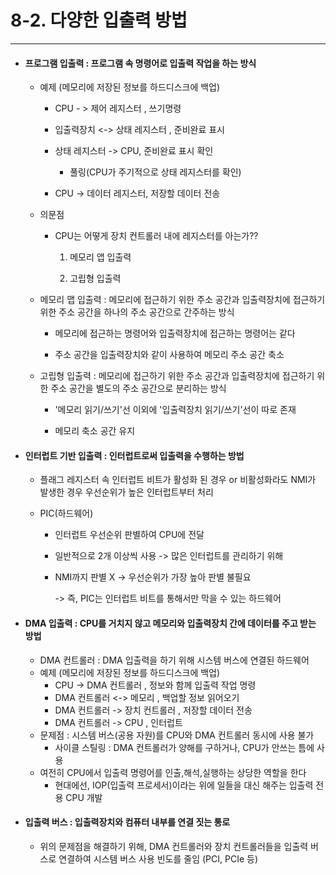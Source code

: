 # 8-2. 다양한 입출력 방법

---

- #### 프로그램 입출력 : 프로그램 속 명령어로 입출력 작업을 하는 방식
  
  - 예제 (메모리에 저장된 정보를 하드디스크에 백업)
    
    - CPU - > 제어 레지스터 , 쓰기명령
    
    - 입출력장치 <-> 상태 레지스터 , 준비완료 표시
    
    - 상태 레지스터 -> CPU, 준비완료 표시 확인
      
      - 풀링(CPU가 주기적으로 상태 레지스터를 확인)
    
    - CPU -> 데이터 레지스터, 저장할 데이터 전송
  
  - 의문점
    
    - CPU는 어떻게 장치 컨트롤러 내에 레지스터를 아는가??
      
      1. 메모리 앱 입출력
      
      2. 고립형 입출력
  * 메모리 맵 입출력 : 메모리에 접근하기 위한 주소 공간과 입출력장치에 접근하기 위한 주소 공간을 하나의 주소 공간으로 간주하는 방식
    
    - 메모리에 접근하는 명령어와 입출력장치에 접근하는 명령어는 같다
    
    - 주소 공간을 입출력장치와 같이 사용하여 메모리 주소 공간 축소
  - 고립형 입출력 : 메모리에 접근하기 위한 주소 공간과 입출력장치에 접근하기 위한 주소 공간을 별도의 주소 공간으로 분리하는 방식
    
    - '메모리 읽기/쓰기'선 이외에 '입출력장치 읽기/쓰기'선이 따로 존재
    
    - 메모리 축소 공간 유지

- #### 인터럽트 기반 입출력 : 인터럽트로써 입출력을 수행하는 방법
  
  - 플래그 레지스터 속 인터럽트 비트가 활성화 된 경우 or 비활성화라도 NMI가 발생한 경우 우선순위가 높은 인터럽트부터 처리
  
  - PIC(하드웨어)
    
    - 인터럽트 우선순위 판별하여 CPU에 전달
    
    - 일반적으로 2개 이상씩 사용 -> 많은 인터럽트를 관리하기 위해
    
    - NMI까지 판별 X -> 우선순위가 가장 높아 판별 불필요
      
      -> 즉, PIC는 인터럽트 비트를 통해서만 막을 수 있는 하드웨어

- #### DMA 입출력 : CPU를 거치지 않고 메모리와 입출력장치 간에 데이터를 주고 받는 방법
  
  - DMA 컨트롤러 : DMA 입출력을 하기 위해 시스템 버스에 연결된 하드웨어
  - 예제 (메모리에 저장된 정보를 하드디스크에 백업)
    - CPU -> DMA 컨트롤러 , 정보와 함께 입출력 작업 명령
    - DMA 컨트롤러 <-> 메모리 , 백업할 정보 읽어오기
    - DMA 컨트롤러 -> 장치 컨트롤러 , 저장할 데이터 전송
    - DMA 컨트롤러 -> CPU , 인터럽트
  - 문제점 : 시스템 버스(공용 자원)를 CPU와 DMA 컨트롤러 동시에 사용 불가
    - 사이클 스틸링 : DMA 컨트롤러가 양해를 구하거나, CPU가 안쓰는 틈에 사용
  - 여전히 CPU에서 입출력 명령어를 인출,해석,실행하는 상당한 역할을 한다
    - 현대에선, IOP(입출력 프로세서)이라는 위에 일들을 대신 해주는 입출력 전용 CPU 개발

- #### 입출력 버스 : 입출력장치와 컴퓨터 내부를 연결 짓는 통로
  
  - 위의 문제점을 해결하기 위해, DMA 컨트롤러와 장치 컨트롤러들을 입출력 버스로 연결하여 시스템 버스 사용 빈도를 줄임 (PCI, PCIe 등)
